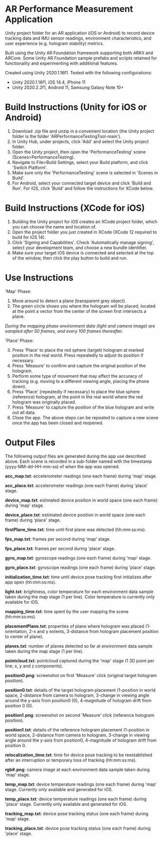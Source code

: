 # AR Performance Measurement Application

Unity project folder for an AR application (iOS or Android) to record device tracking data and IMU sensor readings, environment characteristics, and user experience (e.g. hologram stability) metrics.

Built using the Unity AR Foundation framework supporting both ARKit and ARCore. Some Unity AR Foundation sample prefabs and scripts retained for functionality and experimenting with additional features.

Created using Unity 2020.1.16f1. Tested with the following configurations:
- Unity 2020.1.16f1, iOS 14.4, iPhone 11
- Unity 2020.2.2f1, Android 11, Samsung Galaxy Note 10+ 

# Build Instructions (Unity for iOS or Android)

1) Download .zip file and unzip in a convenient location (the Unity project folder is the folder 'ARPerformanceTestingTool-main'). 
2) In Unity Hub, under projects, click 'Add' and select the Unity project folder.
3) Open the Unity project, then open the 'PerformanceTesting' scene (Scenes>PerformanceTesting).
4) Navigate to File>Build Settings, select your Build platform, and click 'Switch Platform'.
5) Make sure only the 'PerformanceTesting' scene is selected in 'Scenes in Build'.
6) For Android, select your connected target device and click 'Build and Run'. For iOS, click 'Build' and follow the instructions for XCode below.

# Build Instructions (XCode for iOS)

1) Building the Unity project for iOS creates an XCode project folder, which you can choose the name and location of.
2) Open the project folder you just created in XCode (XCode 12 required to build for iOS 14).
3) Click 'Signing and Capabilities'. Check 'Automatically manage signing', select your development team, and choose a new bundle identifier.
4) Make sure your target iOS device is connected and selected at the top of the window, then click the play button to build and run.

# Use Instructions

'Map' Phase:
1) Move around to detect a plane (transparent grey object). 
2) The green circle shows you where the hologram will be placed, located at the point a vector from the center of the screen first intersects a plane.

*During the mapping phase environment data (light and camera image) are sampled after 50 frames, and every 100 frames thereafter.*

'Place' Phase:

3) Press 'Place' to place the red sphere (target) hologram at marked position in the real world. Press repeatedly to adjust its position if necessary. 
4) Press 'Measure' to confirm and capture the original position of the hologram.
5) Perform some type of movement that may affect the accuracy of tracking (e.g. moving to a different viewing angle, placing the phone down).
6) Press 'Place' (repeatedly if necessary) to place the blue sphere (reference) hologram, at the point in the real world where the red hologram was originally placed.
7) Press 'Measure' to capture the position of the blue hologram and write out all data.
8) Close the app. The above steps can be repeated to capture a new scene once the app has been closed and reopened.

# Output Files

The following output files are generated during the app use described above. Each scene is recorded in a sub-folder named with the timestamp (yyyy-MM-dd-HH-mm-ss) of when the app was opened.

**acc_map.txt**: accelerometer readings (one each frame) during 'map' stage.

**acc_place.txt**: accelerometer readings (one each frame) during 'place' stage.

**device_map.txt**: estimated device position in world space (one each frame) during 'map' stage.

**device_place.txt**: estimated device position in world space (one each frame) during 'place' stage.

**firstPlane_time.txt**: time until first plane was detected (hh:mm:ss:ms).

**fps_map.txt**: frames per second during 'map' stage.

**fps_place.txt**: frames per second during 'place' stage.

**gyro_map.txt**: gyroscope readings (one each frame) during 'map' stage.

**gyro_place.txt**: gyroscope readings (one each frame) during 'place' stage.

**initialization_time.txt**: time until device pose tracking first initializes after app open (hh:mm:ss:ms).

**light.txt**: brightness, color temperature for each environment data sample taken during the map stage (1 per line). Color temperature is currently only available for iOS.

**mapping_time.txt**: time spent by the user mapping the scene (hh:mm:ss:ms).

**placementPlane.txt**: properties of plane where hologram was placed (1-orientation, 2-x and y extents, 3-distance from hologram placement position to center of plane).

**planes.txt**: number of planes detected so far at environment data sample taken during the map stage (1 per line).

**pointcloud.txt**: pointcloud captured during the 'map' stage (1 3D point per line; x, y and z components).

**position0.png**: screenshot on first 'Measure' click (original target hologram position).

**position0.txt**: details of the target hologram placement (1-position in world space, 2-distance from camera to hologram, 3-change in viewing angle around the y-axis from position0 (0), 4-magnitude of hologram drift from position 0 (0).

**position1.png**: screenshot on second 'Measure' click (reference hologram position).

**position1.txt**: details of the reference hologram placement (1-position in world space, 2-distance from camera to hologram, 3-change in viewing angle around the y-axis from position0, 4-magnitude of hologram drift from position 0.

**relocalization_time.txt**: time for device pose tracking to be reestablished after an interruption or temporary loss of tracking (hh:mm:ss:ms).

**rgb#.png**: camera image at each environment data sample taken during 'map' stage.

**temp_map.txt**: device temperature readings (one each frame) during 'map' stage. Currently only available and generated for iOS.

**temp_place.txt**: device temperature readings (one each frame) during 'place' stage. Currently only available and generated for iOS.

**tracking_map.txt**: device pose tracking status (one each frame) during 'map' stage.

**tracking_place.txt**: device pose tracking status (one each frame) during 'place' stage.
